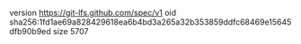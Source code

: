 version https://git-lfs.github.com/spec/v1
oid sha256:1fd1ae69a828429618ea6b4bd3a265a32b353859ddfc68469e15645dfb90b9ed
size 5707
